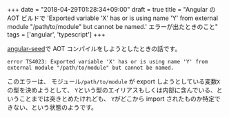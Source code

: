 +++
date = "2018-04-29T01:28:34+09:00"
draft = true
title = "Angular の AOT ビルドで 'Exported variable 'X' has or is using name 'Y' from external module \"/path/to/module\" but cannot be named.' エラーが出たときのこと"
tags = ['angular', 'typescript']
+++

[angular-seed](https://mgechev.github.io/angular-seed/)で AOT コンパイルをしようとしたときの話です。

```
error TS4023: Exported variable 'X' has or is using name 'Y' from external module "/path/to/module" but cannot be named.
```

このエラーは、
モジュール`/path/to/module` が export しようとしている変数`X`の型を決めようとして、
`Y`という型のエイリアスもしくは内部に含んでいる、ということまでは突きとめたけれども、
`Y`がどこから import されたものか特定できない、という状態のようです。

<!--more-->

[](https://stackoverflow.com/questions/43900035/ts4023-exported-variable-x-has-or-is-using-name-y-from-external-module-but)

[](https://github.com/mgechev/angular-seed/issues/2145)
